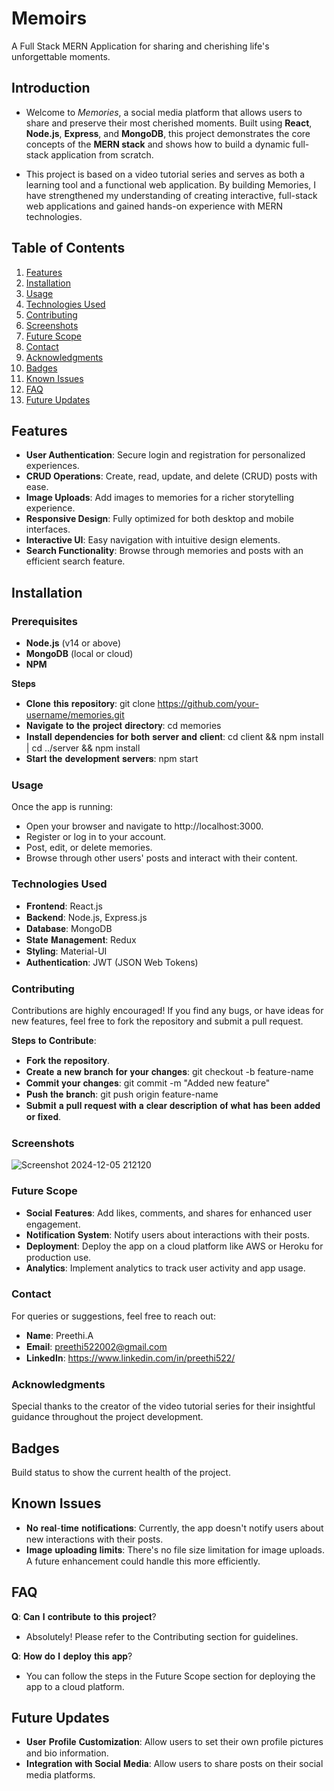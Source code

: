 # Memoirs
A Full Stack MERN Application for sharing and cherishing life's unforgettable moments.

## Introduction
- Welcome to *Memories*, a social media platform that allows users to share and preserve their most cherished moments. Built using **React**, **Node.js**, **Express**, and **MongoDB**, this project demonstrates the core concepts of the **MERN stack** and shows how to build a dynamic full-stack application from scratch.

- This project is based on a video tutorial series and serves as both a learning tool and a functional web application. By building Memories, I have strengthened my understanding of creating interactive, full-stack web applications and gained hands-on experience with MERN technologies.

## Table of Contents
1. [Features](#features)
2. [Installation](#installation)
3. [Usage](#usage)
4. [Technologies Used](#technologies-used)
5. [Contributing](#contributing)
6. [Screenshots](#screenshots)
7. [Future Scope](#future-scope)
8. [Contact](#contact)
9. [Acknowledgments](#acknowledgments)
10. [Badges](#badges)
11. [Known Issues](#known-issues)
12. [FAQ](#faq)
13. [Future Updates](#future-updates)

## Features
- **User Authentication**: Secure login and registration for personalized experiences.
- **CRUD Operations**: Create, read, update, and delete (CRUD) posts with ease.
- **Image Uploads**: Add images to memories for a richer storytelling experience.
- **Responsive Design**: Fully optimized for both desktop and mobile interfaces.
- **Interactive UI**: Easy navigation with intuitive design elements.
- **Search Functionality**: Browse through memories and posts with an efficient search feature.

## Installation

### Prerequisites
- **Node.js** (v14 or above)
- **MongoDB** (local or cloud)
- **NPM**

𝐒𝐭𝐞𝐩𝐬
- 𝐂𝐥𝐨𝐧𝐞 𝐭𝐡𝐢𝐬 𝐫𝐞𝐩𝐨𝐬𝐢𝐭𝐨𝐫𝐲: git clone https://github.com/your-username/memories.git  
- 𝐍𝐚𝐯𝐢𝐠𝐚𝐭𝐞 𝐭𝐨 𝐭𝐡𝐞 𝐩𝐫𝐨𝐣𝐞𝐜𝐭 𝐝𝐢𝐫𝐞𝐜𝐭𝐨𝐫𝐲: cd memories  
- 𝐈𝐧𝐬𝐭𝐚𝐥𝐥 𝐝𝐞𝐩𝐞𝐧𝐝𝐞𝐧𝐜𝐢𝐞𝐬 𝐟𝐨𝐫 𝐛𝐨𝐭𝐡 𝐬𝐞𝐫𝐯𝐞𝐫 𝐚𝐧𝐝 𝐜𝐥𝐢𝐞𝐧𝐭: cd client && npm install | cd ../server && npm install  
- 𝐒𝐭𝐚𝐫𝐭 𝐭𝐡𝐞 𝐝𝐞𝐯𝐞𝐥𝐨𝐩𝐦𝐞𝐧𝐭 𝐬𝐞𝐫𝐯𝐞𝐫𝐬: npm start  

### Usage
Once the app is running:

- Open your browser and navigate to http://localhost:3000.
- Register or log in to your account.
- Post, edit, or delete memories.
- Browse through other users' posts and interact with their content.

### Technologies Used
- 𝐅𝐫𝐨𝐧𝐭𝐞𝐧𝐝: React.js
- 𝐁𝐚𝐜𝐤𝐞𝐧𝐝: Node.js, Express.js
- 𝐃𝐚𝐭𝐚𝐛𝐚𝐬𝐞: MongoDB
- 𝐒𝐭𝐚𝐭𝐞 𝐌𝐚𝐧𝐚𝐠𝐞𝐦𝐞𝐧𝐭: Redux
- 𝐒𝐭𝐲𝐥𝐢𝐧𝐠: Material-UI
- 𝐀𝐮𝐭𝐡𝐞𝐧𝐭𝐢𝐜𝐚𝐭𝐢𝐨𝐧: JWT (JSON Web Tokens)

### Contributing
Contributions are highly encouraged! If you find any bugs, or have ideas for new features, feel free to fork the repository and submit a pull request.

𝐒𝐭𝐞𝐩𝐬 𝐭𝐨 𝐂𝐨𝐧𝐭𝐫𝐢𝐛𝐮𝐭𝐞:
- 𝐅𝐨𝐫𝐤 𝐭𝐡𝐞 𝐫𝐞𝐩𝐨𝐬𝐢𝐭𝐨𝐫𝐲.
- 𝐂𝐫𝐞𝐚𝐭𝐞 𝐚 𝐧𝐞𝐰 𝐛𝐫𝐚𝐧𝐜𝐡 𝐟𝐨𝐫 𝐲𝐨𝐮𝐫 𝐜𝐡𝐚𝐧𝐠𝐞𝐬: git checkout -b feature-name  
- 𝐂𝐨𝐦𝐦𝐢𝐭 𝐲𝐨𝐮𝐫 𝐜𝐡𝐚𝐧𝐠𝐞𝐬: git commit -m "Added new feature"  
- 𝐏𝐮𝐬𝐡 𝐭𝐡𝐞 𝐛𝐫𝐚𝐧𝐜𝐡: git push origin feature-name  
- 𝐒𝐮𝐛𝐦𝐢𝐭 𝐚 𝐩𝐮𝐥𝐥 𝐫𝐞𝐪𝐮𝐞𝐬𝐭 𝐰𝐢𝐭𝐡 𝐚 𝐜𝐥𝐞𝐚𝐫 𝐝𝐞𝐬𝐜𝐫𝐢𝐩𝐭𝐢𝐨𝐧 𝐨𝐟 𝐰𝐡𝐚𝐭 𝐡𝐚𝐬 𝐛𝐞𝐞𝐧 𝐚𝐝𝐝𝐞𝐝 𝐨𝐫 𝐟𝐢𝐱𝐞𝐝.

### Screenshots
![Screenshot 2024-12-05 212120](https://github.com/user-attachments/assets/0a8443c0-b7a9-4234-95fe-3097827ccd0a)


### Future Scope
- 𝐒𝐨𝐜𝐢𝐚𝐥 𝐅𝐞𝐚𝐭𝐮𝐫𝐞𝐬: Add likes, comments, and shares for enhanced user engagement.
- 𝐍𝐨𝐭𝐢𝐟𝐢𝐜𝐚𝐭𝐢𝐨𝐧 𝐒𝐲𝐬𝐭𝐞𝐦: Notify users about interactions with their posts.
- 𝐃𝐞𝐩𝐥𝐨𝐲𝐦𝐞𝐧𝐭: Deploy the app on a cloud platform like AWS or Heroku for production use.
- 𝐀𝐧𝐚𝐥𝐲𝐭𝐢𝐜𝐬: Implement analytics to track user activity and app usage.

### Contact
For queries or suggestions, feel free to reach out:

- 𝐍𝐚𝐦𝐞: Preethi.A
- 𝐄𝐦𝐚𝐢𝐥: preethi522002@gmail.com
- 𝐋𝐢𝐧𝐤𝐞𝐝𝐈𝐧: https://www.linkedin.com/in/preethi522/

### Acknowledgments
Special thanks to the creator of the video tutorial series for their insightful guidance throughout the project development.

## Badges
Build status to show the current health of the project.

## Known Issues
- 𝐍𝐨 𝐫𝐞𝐚𝐥-𝐭𝐢𝐦𝐞 𝐧𝐨𝐭𝐢𝐟𝐢𝐜𝐚𝐭𝐢𝐨𝐧𝐬: Currently, the app doesn't notify users about new interactions with their posts.
- 𝐈𝐦𝐚𝐠𝐞 𝐮𝐩𝐥𝐨𝐚𝐝𝐢𝐧𝐠 𝐥𝐢𝐦𝐢𝐭𝐬: There's no file size limitation for image uploads. A future enhancement could handle this more efficiently.

## FAQ
𝐐: 𝐂𝐚𝐧 𝐈 𝐜𝐨𝐧𝐭𝐫𝐢𝐛𝐮𝐭𝐞 𝐭𝐨 𝐭𝐡𝐢𝐬 𝐩𝐫𝐨𝐣𝐞𝐜𝐭?
- Absolutely! Please refer to the Contributing section for guidelines.

𝐐: 𝐇𝐨𝐰 𝐝𝐨 𝐈 𝐝𝐞𝐩𝐥𝐨𝐲 𝐭𝐡𝐢𝐬 𝐚𝐩𝐩?
- You can follow the steps in the Future Scope section for deploying the app to a cloud platform.

## Future Updates
- 𝐔𝐬𝐞𝐫 𝐏𝐫𝐨𝐟𝐢𝐥𝐞 𝐂𝐮𝐬𝐭𝐨𝐦𝐢𝐳𝐚𝐭𝐢𝐨𝐧: Allow users to set their own profile pictures and bio information.
- 𝐈𝐧𝐭𝐞𝐠𝐫𝐚𝐭𝐢𝐨𝐧 𝐰𝐢𝐭𝐡 𝐒𝐨𝐜𝐢𝐚𝐥 𝐌𝐞𝐝𝐢𝐚: Allow users to share posts on their social media platforms.
